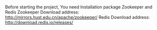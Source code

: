 Before starting the project, You need Installation package Zookeeper and Redis
Zookeeper Download address: http://mirrors.hust.edu.cn/apache/zookeeper/
Redis Download address: http://download.redis.io/releases/
